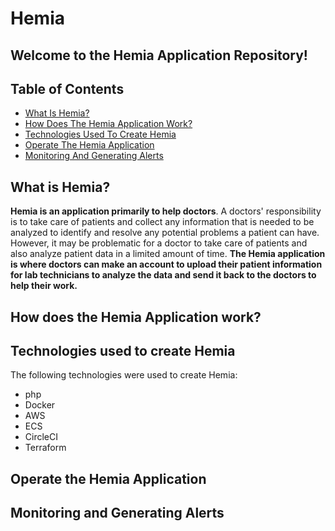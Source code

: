 # Hemia

## Welcome to the Hemia Application Repository!

## Table of Contents
* [What Is Hemia?](#What-Is-Hemia?)
* [How Does The Hemia Application Work?](#How-Does-The-Hemia-Application-Work?) 
* [Technologies Used To Create Hemia](#Technolgies-Used-To-Create-Hemia)
* [Operate The Hemia Application](#Operate-The-Hemia-Application)
* [Monitoring And Generating Alerts](#Monitoring-And-Generating-Alerts)

## What is Hemia?
**Hemia is an application primarily to help doctors**. A doctors' responsibility is to take care of patients and collect any information that is needed to be analyzed to identify and resolve any potential problems a patient can have. However, it may be problematic for a doctor to take care of patients and also analyze patient data in a limited amount of time. **The Hemia application is where doctors can make an account to upload their patient information for lab technicians to analyze the data and send it back to the doctors to help their work.**    

## How does the Hemia Application work?


## Technologies used to create Hemia
The following technologies were used to create Hemia: <br>
* php
* Docker
* AWS
*  ECS
* CircleCI
* Terraform

## Operate the Hemia Application


## Monitoring and Generating Alerts

